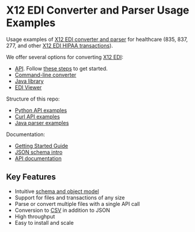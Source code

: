 # X12 EDI Converter and Parser Usage Examples

Usage examples of [X12 EDI converter and parser](https://datainsight.health/products/edi-converter/) for healthcare (835, 837, 277, and other [X12 EDI HIPAA transactions](https://datainsight.health/edi/claim-types/)).

We offer several options for converting [X12 EDI](https://datainsight.health/edi/intro/):

* [API](https://datainsight.health/posts/edi-json/). Follow [these steps](https://datainsight.health/api-local-install/) to get started.
* [Command-line converter](https://datainsight.health/docs/ediconvert-cli/)
* [Java library](https://datainsight.health/tools/java-parser/) 
* [EDI Viewer](https://datainsight.health/claim-insight/)

Structure of this repo:

* [Python API examples](/python/api)
* [Curl API examples](/curl)
* [Java parser examples](/java-parser)

Documentation:

* [Getting Started Guide](https://datainsight.health/api-local-install/)
* [JSON schema intro](https://datainsight.health/posts/edi-json/)
* [API documentation](https://datainsight.health/clinsight/swagger-ui/index.html)

## Key Features

* Intuitive [schema and object model](https://datainsight.health/posts/edi-convert-key-features/#object-model)
* Support for files and transactions of any size
* Parse or convert multiple files with a single API call
* Conversion to [CSV](https://datainsight.health/posts/edi-csv-announcement/) in addition to JSON
* High throughput
* Easy to install and scale
